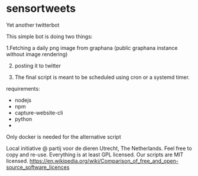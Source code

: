 # sensortweets

Yet another twitterbot

This simple bot is doing two things:

1.Fetching a daily png image from graphana
(public graphana instance without image rendering)

2. posting it to twitter

3. The final script is meant to be scheduled using cron or a systemd timer.

requirements:
- nodejs
- npm
- capture-website-cli
- python
- 
Only docker is needed for the alternative script 

Local initiative @ partij voor de dieren Utrecht, The Netherlands. 
Feel free to copy and re-use. Everything is at least GPL licensed. Our scripts are MIT licensed.
https://en.wikipedia.org/wiki/Comparison_of_free_and_open-source_software_licences
